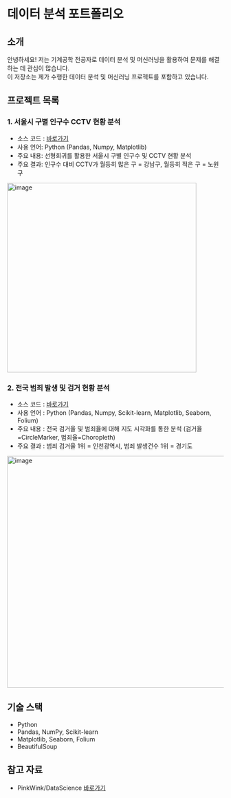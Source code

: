 # 데이터 분석 포트폴리오

## 소개
안녕하세요! 저는 기계공학 전공자로 데이터 분석 및 머신러닝을 활용하여 문제를 해결하는 데 관심이 많습니다.  
이 저장소는 제가 수행한 데이터 분석 및 머신러닝 프로젝트를 포함하고 있습니다.

## 프로젝트 목록
### 1. 서울시 구별 인구수 CCTV 현황 분석
- 소스 코드 : [바로가기](https://github.com/somyeng/data_science/blob/main/source_code/01.%20%EC%84%9C%EC%9A%B8%EC%8B%9C%20%EA%B5%AC%EB%B3%84%20CCTV%20%ED%98%84%ED%99%A9-checkpoint.ipynb)
- 사용 언어: Python (Pandas, Numpy, Matplotlib)
- 주요 내용: 선형회귀를 활용한 서울시 구별 인구수 및 CCTV 현황 분석
- 주요 결과: 인구수 대비 CCTV가 월등히 많은 구 = 강남구, 월등히 적은 구 = 노원구
 <img width="440" alt="image" src="https://github.com/user-attachments/assets/41cabeb7-c2de-4a0a-8734-3617487ab226" />


### 2. 전국 범죄 발생 및 검거 현황 분석
- 소스 코드 : [바로가기](https://github.com/somyeng/Data-Science/blob/main/source_code/02.%20%EC%A7%80%EC%97%AD%EB%B3%84%20%EB%B2%94%EC%A3%84%20%ED%98%84%ED%99%A9%20%EB%B6%84%EC%84%9D.ipynb)
- 사용 언어 : Python (Pandas, Numpy, Scikit-learn, Matplotlib, Seaborn, Folium)
- 주요 내용 : 전국 검거율 및 범죄율에 대해 지도 시각화를 통한 분석 (검거율=CircleMarker, 범죄율=Choropleth)
- 주요 결과 : 범죄 검거율 1위 = 인천광역시, 범죄 발생건수 1위 = 경기도
<img width="538" alt="image" src="https://github.com/user-attachments/assets/7cf41f34-25a8-49de-a778-dc931ee03974" />



## 기술 스택
- Python
- Pandas, NumPy, Scikit-learn
- Matplotlib, Seaborn, Folium
- BeautifulSoup

## 참고 자료
- PinkWink/DataScience [바로가기](https://github.com/PinkWink/DataScience)
